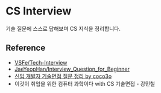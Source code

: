 # CS Interview

기술 질문에 스스로 답해보며 CS 지식을 정리합니다.

## Reference

- [VSFe/Tech-Interview](https://github.com/VSFe/Tech-Interview)
- [JaeYeopHan/Interview_Question_for_Beginner](https://github.com/JaeYeopHan/Interview_Question_for_Beginner)
- [신입 개발자 기술면접 질문 정리 by coco3o](https://dev-coco.tistory.com/158#google_vignette)
- 이것이 취업을 위한 컴퓨터 과학이다 with CS 기술면접 - 강민철

